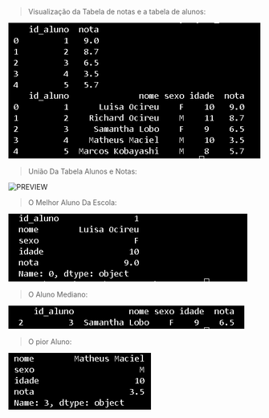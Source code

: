 > Visualização da Tabela de notas e a tabela de alunos:

![PREVIEW](TabelaDeNotasAlunos.png)

> União Da Tabela Alunos e Notas:

![PREVIEW](UniãoDasTabelasIDAlunosNotas.png)

> O Melhor Aluno Da Escola: 

![PREVIEW](melhorAluno.png)

> O Aluno Mediano:

![PREVIEW](mediano.png)

> O pior Aluno:

![PREVIEW](pior.png)
